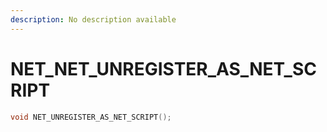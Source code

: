 ```yaml
---
description: No description available 
---
```


# NET\_NET_UNREGISTER_AS_NET_SCRIPT

```cpp
void NET_UNREGISTER_AS_NET_SCRIPT();
```